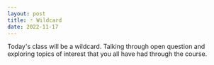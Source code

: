```yaml
---
layout: post
title: 🃏 Wildcard
date: 2022-11-17
---
```


Today's class will be a wildcard. Talking through open question and exploring topics of interest that you all have had through the course.